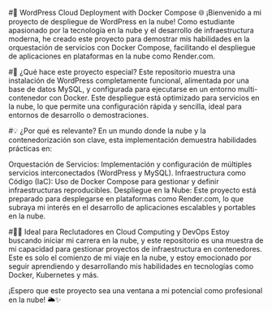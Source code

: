 #🚀 WordPress Cloud Deployment with Docker Compose 🌐
¡Bienvenido a mi proyecto de despliegue de WordPress en la nube! Como estudiante apasionado por la tecnología en la nube y el desarrollo de infraestructura moderna, he creado este proyecto para demostrar mis habilidades en la orquestación de servicios con Docker Compose, facilitando el despliegue de aplicaciones en plataformas en la nube como Render.com.

#🧩 ¿Qué hace este proyecto especial?
Este repositorio muestra una instalación de WordPress completamente funcional, alimentada por una base de datos MySQL, y configurada para ejecutarse en un entorno multi-contenedor con Docker. Este despliegue está optimizado para servicios en la nube, lo que permite una configuración rápida y sencilla, ideal para entornos de desarrollo o demostraciones.

#💡 ¿Por qué es relevante?
En un mundo donde la nube y la contenedorización son clave, esta implementación demuestra habilidades prácticas en:

Orquestación de Servicios: Implementación y configuración de múltiples servicios interconectados (WordPress y MySQL).
Infraestructura como Código (IaC): Uso de Docker Compose para gestionar y definir infraestructuras reproducibles.
Despliegue en la Nube: Este proyecto está preparado para desplegarse en plataformas como Render.com, lo que subraya mi interés en el desarrollo de aplicaciones escalables y portables en la nube.

#👨‍💻 Ideal para Reclutadores en Cloud Computing y DevOps
Estoy buscando iniciar mi carrera en la nube, y este repositorio es una muestra de mi capacidad para gestionar proyectos de infraestructura en contenedores. Este es solo el comienzo de mi viaje en la nube, y estoy emocionado por seguir aprendiendo y desarrollando mis habilidades en tecnologías como Docker, Kubernetes y más.

¡Espero que este proyecto sea una ventana a mi potencial como profesional en la nube! 🌥️✨
